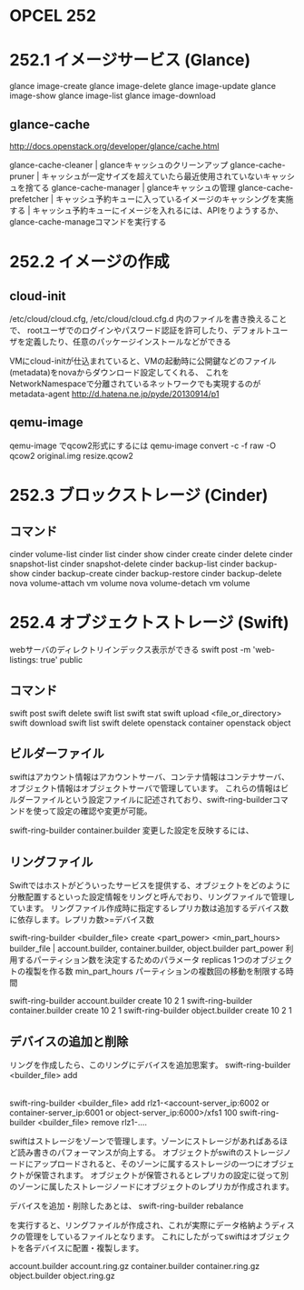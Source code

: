# OPCEL 252

# 252.1 イメージサービス (Glance)

glance image-create
glance image-delete
glance image-update
glance image-show
glance image-list
glance image-download


## glance-cache
http://docs.openstack.org/developer/glance/cache.html

glance-cache-cleaner    | glanceキャッシュのクリーンアップ
glance-cache-pruner     | キャッシュが一定サイズを超えていたら最近使用されていないキャッシュを捨てる
glance-cache-manager    | glanceキャッシュの管理
glance-cache-prefetcher | キャッシュ予約キューに入っているイメージのキャッシングを実施する
                        | キャッシュ予約キューにイメージを入れるには、APIをりようするか、glance-cache-manageコマンドを実行する


# 252.2 イメージの作成
## cloud-init
/etc/cloud/cloud.cfg, /etc/cloud/cloud.cfg.d 内のファイルを書き換えることで、
rootユーザでのログインやパスワード認証を許可したり、デフォルトユーザを定義したり、任意のパッケージインストールなどができる

VMにcloud-initが仕込まれていると、VMの起動時に公開鍵などのファイル(metadata)をnovaからダウンロード設定してくれる、
これをNetworkNamespaceで分離されているネットワークでも実現するのがmetadata-agent
http://d.hatena.ne.jp/pyde/20130914/p1


## qemu-image
qemu-image でqcow2形式にするには
qemu-image convert -c -f raw -O qcow2 original.img resize.qcow2



# 252.3 ブロックストレージ (Cinder)
## コマンド
cinder volume-list
cinder list
cinder show
cinder create
cinder delete
cinder snapshot-list
cinder snapshot-delete
cinder backup-list
cinder backup-show
cinder backup-create
cinder backup-restore
cinder backup-delete
nova volume-attach vm volume
nova volume-detach vm volume



# 252.4 オブジェクトストレージ (Swift)

webサーバのディレクトリインデックス表示ができる
swift post -m 'web-listings: true' public

## コマンド
swift post <container>
swift delete <container>
swift list
swift stat <container>
swift upload <container> <file_or_directory>
swift download <container> <object>
swift list <container>
swift delete <container> <object>
openstack container
openstack object

## ビルダーファイル
swiftはアカウント情報はアカウントサーバ、コンテナ情報はコンテナサーバ、オブジェクト情報はオブジェクトサーバで管理しています。
これらの情報はビルダーファイルという設定ファイルに記述されており、swift-ring-builderコマンドを使って設定の確認や変更が可能。

swift-ring-builder container.builder
変更した設定を反映するには、

## リングファイル
Swiftではホストがどういったサービスを提供する、オブジェクトをどのように分散配置するといった設定情報をリングと呼んでおり、リングファイルで管理しています。
リングファイル作成時に指定するレプリカ数は追加するデバイス数に依存します。レプリカ数>=デバイス数

swift-ring-builder <builder_file> create <part_power> <replicas> <min_part_hours>
builder_file | account.builder, container.builder, object.builder
part_power 利用するパーティション数を決定するためのパラメータ
replicas   1つのオブジェクトの複製を作る数
min_part_hours  パーティションの複数回の移動を制限する時間

swift-ring-builder account.builder create 10 2 1
swift-ring-builder container.builder create 10 2 1
swift-ring-builder object.builder create 10 2 1

## デバイスの追加と削除
リングを作成したら、このリングにデバイスを追加思案す。
swift-ring-builder <builder_file> add <device> <option>

swift-ring-builder <builder_file> add rlz1-<account-server_ip:6002 or container-server_ip:6001 or object-server_ip:6000>/xfs1 100
swift-ring-builder <builder_file> remove rlz1-....

swiftはストレージをゾーンで管理します。ゾーンにストレージがあればあるほど読み書きのパフォーマンスが向上する。
オブジェクトがswiftのストレージノードにアップロードされると、そのゾーンに属するストレージの一つにオブジェクトが保管されます。
オブジェクトが保管されるとレプリカの設定に従って別のゾーンに属したストレージノードにオブジェクトのレプリカが作成されます。


デバイスを追加・削除したあとは、
swift-ring-builder <builder-file> rebalance

を実行すると、リングファイルが作成され、これが実際にデータ格納ようディスクの管理をしているファイルとなります。
これにしたがってswiftはオブジェクトを各デバイスに配置・複製します。

account.builder
account.ring.gz
container.builder
container.ring.gz
object.builder
object.ring.gz


